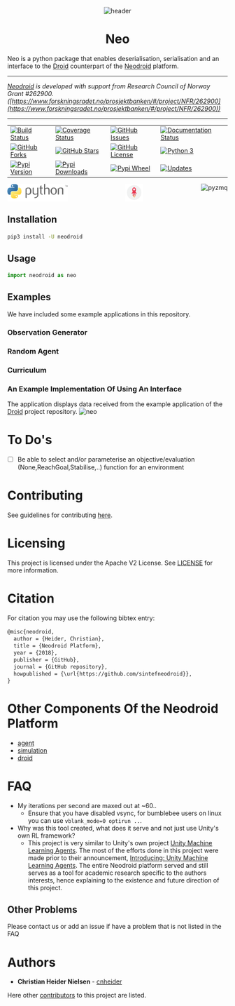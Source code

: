 <!--![header](.github/images/header.png)-->

<p align="center">
  <img src=".github/images/header.png" alt='header' />
</p>

<h1 align="center">Neo</h1>

<!--# Neo-->

Neo is a python package that enables deserialisation, serialisation and an interface to
the [Droid](https://github.com/sintefneodroid/droid) counterpart of the [Neodroid](https://github.com/sintefneodroid)
platform.

---

_[Neodroid](https://github.com/sintefneodroid) is developed with support from Research Council of Norway Grant
#262900. ([https://www.forskningsradet.no/prosjektbanken/#/project/NFR/262900](https://www.forskningsradet.no/prosjektbanken/#/project/NFR/262900))_

---

<table>
  <tr>
    <td>
      <a href='https://travis-ci.org/sintefneodroid/neo'>
        <img src='https://travis-ci.org/sintefneodroid/neo.svg?branch=master' alt='Build Status' />
      </a>
    </td>
    <td>
      <a href='https://coveralls.io/github/sintefneodroid/neo?branch=master'>
        <img src='https://coveralls.io/repos/github/sintefneodroid/neo/badge.svg?branch=master' alt='Coverage Status' />
      </a>
    </td>
    <td>
      <a href='https://github.com/sintefneodroid/neo/issues'>
        <img src='https://img.shields.io/github/issues/sintefneodroid/neo.svg?style=flat' alt='GitHub Issues' />
      </a>
    </td>
    <td>
      <a href='https://sintefneodroid.github.io/documentation/?badge=latest'>
        <img src='https://readthedocs.org/projects/neodroid/badge/?version=latest' alt='Documentation Status' />
      </a>
    </td>
  </tr>
  <tr>
    <td>
      <a href='https://github.com/sintefneodroid/neo/network'>
        <img src='https://img.shields.io/github/forks/sintefneodroid/neo.svg?style=flat' alt='GitHub Forks' />
      </a>
    </td>
      <td>
      <a href='https://github.com/sintefneodroid/neo/stargazers'>
        <img src='https://img.shields.io/github/stars/sintefneodroid/neo.svg?style=flat' alt='GitHub Stars' />
      </a>
    </td>
      <td>
      <a href='https://github.com/sintefneodroid/neo/blob/master/LICENSE.md'>
        <img src='https://img.shields.io/github/license/sintefneodroid/neo.svg?style=flat' alt='GitHub License' />
      </a>
    </td>
    <td>
      <a href="https://pyup.io/repos/github/sintefneodroid/neo/">
        <img src="https://pyup.io/repos/github/sintefneodroid/neo/python-3-shield.svg" alt="Python 3" />
      </a>
    </td>
  </tr>
  <tr>
    <td>
      <a href='https://pypi.python.org/pypi/Neodroid'>
        <img src='https://pypip.in/v/neodroid/badge.png' alt='Pypi Version' />
      </a>
    </td>
      <td>
      <a href='https://pypi.python.org/pypi/Neodroid'>
        <img src='https://pypip.in/d/neodroid/badge.png' alt='Pypi Downloads' />
      </a>
    </td>
    <td>
      <a href='https://pypi.python.org/pypi/Neodroid'>
        <img src='https://pypip.in/wheel/neodroid/badge.png' alt='Pypi Wheel' />
      </a>
    </td>
    <td>
      <a href="https://pyup.io/repos/github/sintefneodroid/neo/">
        <img src="https://pyup.io/repos/github/sintefneodroid/neo/shield.svg" alt="Updates" />
      </a>
    </td>
  </tr>
</table>

<p align="center" width="100%">
  <a href="https://www.python.org/">
  <img alt="python" src="https://raw.githubusercontent.com/sintefneodroid/neo/master/.github/images/python.svg" height="40" align="left">
  </a>
  <a href="https://github.com/google/flatbuffers">
  <img alt="flatbuffers" src="https://raw.githubusercontent.com/sintefneodroid/neo/master/.github/images/flatbuffers.svg" height="40"  align="center">
  </a>
  <a href="https://github.com/zeromq/pyzmq" >
  <img alt="pyzmq" src="https://media.githubusercontent.com/media/sintefneodroid/neo/master/.github/images/pyzmq.png" height="40" align="right">
  </a>
</p>

## Installation

```bash
pip3 install -U neodroid
```

## Usage

```py
import neodroid as neo
```

<!---
 ## Features
-->

## Examples

We have included some example applications in this repository.

### Observation Generator

### Random Agent

### Curriculum

### An Example Implementation Of Using An Interface

The application displays data received from the example application of
the [Droid](https://github.com/sintefneodroid/droid) project repository.
![neo](.github/images/neo.png)

<!---
## Screenshots
-->

# To Do's

- [ ] Be able to select and/or parameterise an objective/evaluation (None,ReachGoal,Stabilise,..) function for an
  environment

# Contributing

See guidelines for contributing [here](.github/CONTRIBUTING.md).

# Licensing

This project is licensed under the Apache V2 License. See [LICENSE](LICENSE.md) for more information.

# Citation

For citation you may use the following bibtex entry:

````
@misc{neodroid,
  author = {Heider, Christian},
  title = {Neodroid Platform},
  year = {2018},
  publisher = {GitHub},
  journal = {GitHub repository},
  howpublished = {\url{https://github.com/sintefneodroid}},
}
````

# Other Components Of the Neodroid Platform

- [agent](https://github.com/sintefneodroid/agent)
- [simulation](https://github.com/sintefneodroid/simulation)
- [droid](https://github.com/sintefneodroid/droid)

# FAQ

- My iterations per second are maxed out at ~60..
    - Ensure that you have disabled vsync, for bumblebee users on linux you can use ```vblank_mode=0 optirun ..```.
- Why was this tool created, what does it serve and not just use Unity's own RL framework?
    - This project is very similar to Unity's own
      project [Unity Machine Learning Agents](https://github.com/Unity-Technologies/ml-agents). The most of the efforts
      done in this project were made prior to their
      announcement, [Introducing: Unity Machine Learning Agents](https://blogs.unity3d.com/2017/09/19/introducing-unity-machine-learning-agents/).
      The entire Neodroid platform served and still serves as a tool for academic research specific to the authors
      interests, hence explaining to the existence and future direction of this project.

## Other Problems

Please contact us or add an issue if have a problem that is not listed in the FAQ

# Authors

* **Christian Heider Nielsen** - [cnheider](https://github.com/cnheider)

Here other [contributors](https://github.com/sintefneodroid/neo/contributors) to this project are listed.

